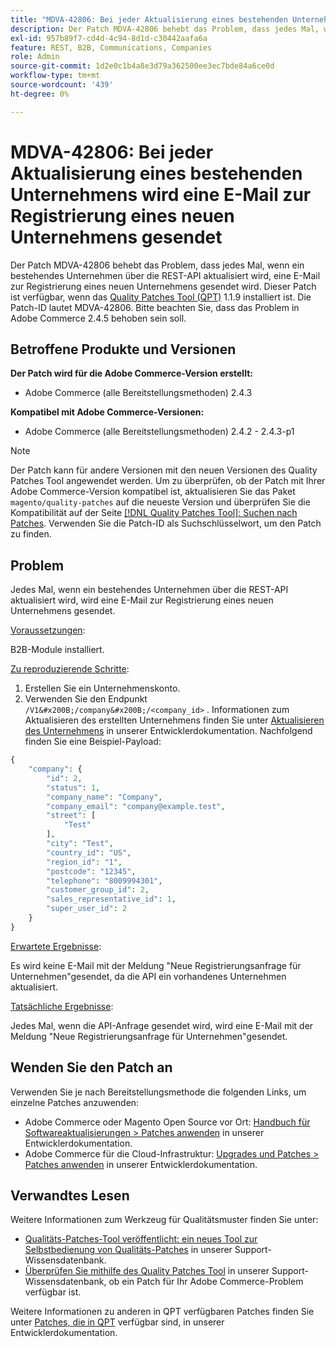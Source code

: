 ```yaml
---
title: "MDVA-42806: Bei jeder Aktualisierung eines bestehenden Unternehmens wird eine E-Mail zur Registrierung eines neuen Unternehmens gesendet."
description: Der Patch MDVA-42806 behebt das Problem, dass jedes Mal, wenn ein bestehendes Unternehmen über die REST-API aktualisiert wird, eine E-Mail zur Registrierung eines neuen Unternehmens gesendet wird. Dieser Patch ist verfügbar, wenn das [Quality Patches Tool (QPT)](/help/announcements/adobe-commerce-announcements/magento-quality-patches-released-new-tool-to-self-serve-quality-patches.md) 1.1.9 installiert ist. Die Patch-ID lautet MDVA-42806. Bitte beachten Sie, dass das Problem in Adobe Commerce 2.4.5 behoben sein soll.
exl-id: 957b89f7-cd4d-4c94-8d1d-c30442aafa6a
feature: REST, B2B, Communications, Companies
role: Admin
source-git-commit: 1d2e0c1b4a8e3d79a362500ee3ec7bde84a6ce0d
workflow-type: tm+mt
source-wordcount: '439'
ht-degree: 0%

---
```


# MDVA-42806: Bei jeder Aktualisierung eines bestehenden Unternehmens wird eine E-Mail zur Registrierung eines neuen Unternehmens gesendet

Der Patch MDVA-42806 behebt das Problem, dass jedes Mal, wenn ein bestehendes Unternehmen über die REST-API aktualisiert wird, eine E-Mail zur Registrierung eines neuen Unternehmens gesendet wird. Dieser Patch ist verfügbar, wenn das [Quality Patches Tool (QPT)](/help/announcements/adobe-commerce-announcements/magento-quality-patches-released-new-tool-to-self-serve-quality-patches.md) 1.1.9 installiert ist. Die Patch-ID lautet MDVA-42806. Bitte beachten Sie, dass das Problem in Adobe Commerce 2.4.5 behoben sein soll.

## Betroffene Produkte und Versionen

**Der Patch wird für die Adobe Commerce-Version erstellt:**

* Adobe Commerce (alle Bereitstellungsmethoden) 2.4.3

**Kompatibel mit Adobe Commerce-Versionen:**

* Adobe Commerce (alle Bereitstellungsmethoden) 2.4.2 - 2.4.3-p1

>[!NOTE]
>
>Der Patch kann für andere Versionen mit den neuen Versionen des Quality Patches Tool angewendet werden. Um zu überprüfen, ob der Patch mit Ihrer Adobe Commerce-Version kompatibel ist, aktualisieren Sie das Paket `magento/quality-patches` auf die neueste Version und überprüfen Sie die Kompatibilität auf der Seite [[!DNL Quality Patches Tool]: Suchen nach Patches](https://devdocs.magento.com/quality-patches/tool.html#patch-grid). Verwenden Sie die Patch-ID als Suchschlüsselwort, um den Patch zu finden.

## Problem

Jedes Mal, wenn ein bestehendes Unternehmen über die REST-API aktualisiert wird, wird eine E-Mail zur Registrierung eines neuen Unternehmens gesendet.

<u>Voraussetzungen</u>:

B2B-Module installiert.

<u>Zu reproduzierende Schritte</u>:

1. Erstellen Sie ein Unternehmenskonto.
1. Verwenden Sie den Endpunkt `/V1&#x200B;/company&#x200B;/<company_id>` . Informationen zum Aktualisieren des erstellten Unternehmens finden Sie unter [Aktualisieren des Unternehmens](https://devdocs.magento.com/guides/v2.4/b2b/company-object.html#update-the-company) in unserer Entwicklerdokumentation. Nachfolgend finden Sie eine Beispiel-Payload:

```php
{
    "company": {
        "id": 2,
        "status": 1,
        "company_name": "Company",
        "company_email": "company@example.test",
        "street": [
            "Test"
        ],
        "city": "Test",
        "country_id": "US",
        "region_id": "1",
        "postcode": "12345",
        "telephone": "8009994301",
        "customer_group_id": 2,
        "sales_representative_id": 1,
        "super_user_id": 2
    }
}
```

<u>Erwartete Ergebnisse</u>:

Es wird keine E-Mail mit der Meldung &quot;Neue Registrierungsanfrage für Unternehmen&quot;gesendet, da die API ein vorhandenes Unternehmen aktualisiert.

<u>Tatsächliche Ergebnisse</u>:

Jedes Mal, wenn die API-Anfrage gesendet wird, wird eine E-Mail mit der Meldung &quot;Neue Registrierungsanfrage für Unternehmen&quot;gesendet.

## Wenden Sie den Patch an

Verwenden Sie je nach Bereitstellungsmethode die folgenden Links, um einzelne Patches anzuwenden:

* Adobe Commerce oder Magento Open Source vor Ort: [Handbuch für Softwareaktualisierungen > Patches anwenden](https://devdocs.magento.com/guides/v2.4/comp-mgr/patching/mqp.html) in unserer Entwicklerdokumentation.
* Adobe Commerce für die Cloud-Infrastruktur: [Upgrades und Patches > Patches anwenden](https://devdocs.magento.com/cloud/project/project-patch.html) in unserer Entwicklerdokumentation.

## Verwandtes Lesen

Weitere Informationen zum Werkzeug für Qualitätsmuster finden Sie unter:

* [Qualitäts-Patches-Tool veröffentlicht: ein neues Tool zur Selbstbedienung von Qualitäts-Patches](/help/announcements/adobe-commerce-announcements/magento-quality-patches-released-new-tool-to-self-serve-quality-patches.md) in unserer Support-Wissensdatenbank.
* [Überprüfen Sie mithilfe des Quality Patches Tool](/help/support-tools/patches-available-in-qpt-tool/check-patch-for-magento-issue-with-magento-quality-patches.md) in unserer Support-Wissensdatenbank, ob ein Patch für Ihr Adobe Commerce-Problem verfügbar ist.

Weitere Informationen zu anderen in QPT verfügbaren Patches finden Sie unter [Patches, die in QPT](https://devdocs.magento.com/quality-patches/tool.html#patch-grid) verfügbar sind, in unserer Entwicklerdokumentation.
